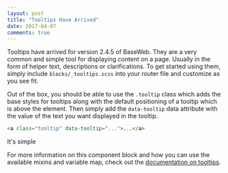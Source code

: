```yaml
---
layout: post
title: "Tooltips Have Arrived"
date: 2017-04-07
comments: true
---
```


Tooltips have arrived for version 2.4.5 of BaseWeb. They are a very common and simple tool for displaying content on a page. Usually in the form of helper text, descriptions or clarifications. To get started using them, simply include `blocks/_tooltips.scss` into your router file and customize as you see fit.

Out of the box, you should be able to use the `.tooltip` class which adds the base styles for tooltips along with the default positioning of a tooltip which is above the element. Then simply add the `data-tooltip` data attribute with the value of the text you want displayed in the tooltip.

```html
<a class="tooltip" data-tooltip="...">...</a>
```

<div class="demo demo-tooltips">
  <p class="text-center">
    <a class="tooltip" data-tooltip="That means it's not complicated">It's simple</a>
  </p>
</div>

For more information on this component block and how you can use the available mixins and variable map, check out the [documentation on tooltips](/docs/blocks/tooltips/).
